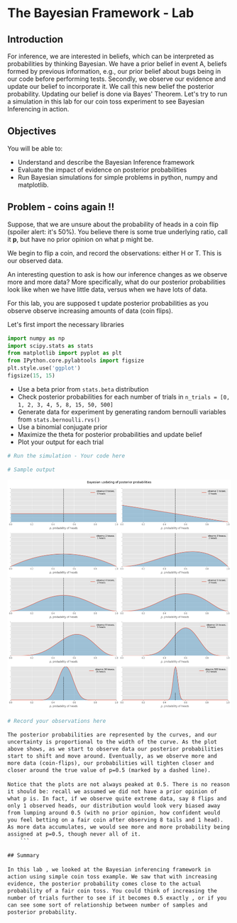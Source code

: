 
# The Bayesian Framework - Lab

## Introduction

For inference, we are interested in beliefs, which can be interpreted as probabilities by thinking Bayesian. We have a prior belief in event A, beliefs formed by previous information, e.g., our prior belief about bugs being in our code before performing tests. Secondly, we observe our evidence and update our belief to incorporate it. We call this new belief the posterior probability. Updating our belief is done via Bayes' Theorem. Let's try to run a simulation in this lab for our coin toss experiment to see Bayesian Inferencing in action. 

## Objectives

You will be able to:

- Understand and describe the Bayesian Inference framework
- Evaluate the impact of evidence on posterior probabilities
- Run Bayesian simulations for simple problems in python, numpy and matplotlib. 

## Problem - coins again !!

Suppose, that we are unsure about the probability of heads in a coin flip (spoiler alert: it's 50%). You believe there is some true underlying ratio, call it **p**, but have no prior opinion on what p might be.

We begin to flip a coin, and record the observations: either H or T. This is our observed data. 

An interesting question to ask is how our inference changes as we observe more and more data? More specifically, what do our posterior probabilities look like when we have little data, versus when we have lots of data.

For this lab, you are supposed t update posterior probabilities as you observe observe increasing amounts of data (coin flips).

Let's first import the necessary libraries


```python
import numpy as np
import scipy.stats as stats
from matplotlib import pyplot as plt
from IPython.core.pylabtools import figsize
plt.style.use('ggplot')
figsize(15, 15)
```

* Use a beta prior from `stats.beta` distribution
* Check posterior probabilities for each number of trials in `n_trials = [0, 1, 2, 3, 4, 5, 8, 15, 50, 500]`
* Generate data for experiment by generating random bernoulli variables from `stats.bernoulli.rvs()` 
* Use a binomial conjugate prior
* Maximize the theta for posterior probabilities and update belief 
* Plot your output for each trial


```python
# Run the simulation - Your code here 
```


```python
# Sample output
```


![png](index_files/index_4_0.png)



```python
# Record your observations here 
```

```
The posterior probabilities are represented by the curves, and our uncertainty is proportional to the width of the curve. As the plot above shows, as we start to observe data our posterior probabilities start to shift and move around. Eventually, as we observe more and more data (coin-flips), our probabilities will tighten closer and closer around the true value of p=0.5 (marked by a dashed line).

Notice that the plots are not always peaked at 0.5. There is no reason it should be: recall we assumed we did not have a prior opinion of what p is. In fact, if we observe quite extreme data, say 8 flips and only 1 observed heads, our distribution would look very biased away from lumping around 0.5 (with no prior opinion, how confident would you feel betting on a fair coin after observing 8 tails and 1 head). As more data accumulates, we would see more and more probability being assigned at p=0.5, though never all of it.
    ```

## Summary 

In this lab , we looked at the Bayesian inferencing framework in action using simple coin toss example. We saw that with increasing evidence, the posterior probability comes close to the actual probability of a fair coin toss. You could think of increasing the number of trials further to see if it becomes 0.5 exactly , or if you can see some sort of relationship between number of samples and posterior probability. 
